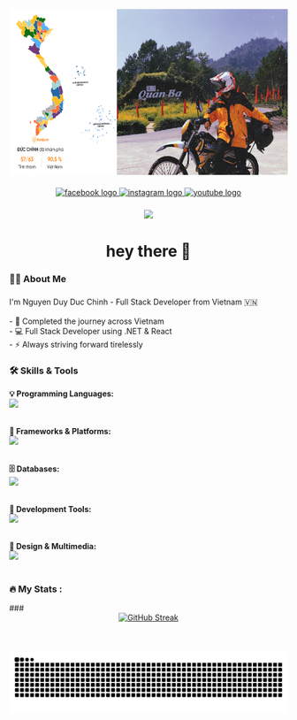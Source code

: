 <div align="center">
  
  <img style="border-radius: 30" height="300" src="https://raw.githubusercontent.com/BlackZ36/BlackZ36/main/Untitled-1.png"/>
</div>

####

<div align="center">
  <a href="https://www.facebook.com/duchinh0306/" target="_blank">
    <img src="https://img.shields.io/static/v1?message=Facebook&logo=facebook&label=&color=1877F2&logoColor=white&labelColor=&style=for-the-badge" height="25" alt="facebook logo"  />
  </a>
  <a href="https://www.instagram.com/bun._.z" target="_blank">
    <img src="https://img.shields.io/static/v1?message=Instagram&logo=instagram&label=&color=E4405F&logoColor=white&labelColor=&style=for-the-badge" height="25" alt="instagram logo"  />
  </a>
  <a href="https://www.youtube.com/@BlackZ362" target="_blank">
    <img src="https://img.shields.io/static/v1?message=Youtube&logo=youtube&label=&color=FF0000&logoColor=white&labelColor=&style=for-the-badge" height="25" alt="youtube logo"  />
  </a>
</div>

###

<div align="center">
  
![](https://komarev.com/ghpvc/?username=BlackZ36&color=red&base=3142)

</div>

###

<h1 align="center">hey there 👋</h1>

###

<h3 align="left">👩‍💻  About Me</h3>

###

<p align="left">
  I'm Nguyen Duy Duc Chinh - Full Stack Developer from Vietnam 🇻🇳<br><br>
  - 🔭 Completed the journey across Vietnam<br>
  - 💻 Full Stack Developer using .NET & React<br>
  - ⚡ Always striving forward tirelessly
</p>

###

<h3 align="left">🛠 Skills & Tools</h3>

<!-- Programming Languages -->
<strong>💡 Programming Languages:</strong><br>
<img src="https://skillicons.dev/icons?i=c,cs,java,js" height="40" />
<br><br>

<!-- Frameworks & Platforms -->
<strong>🧰 Frameworks & Platforms:</strong><br>
<img src="https://skillicons.dev/icons?i=dotnet,react,nodejs,unity,androidstudio" height="40" />
<br><br>

<!-- Databases -->
<strong>🗄 Databases:</strong><br>
<img src="https://skillicons.dev/icons?i=mysql,sqlite,mongodb" height="40" />
<br><br>

<!-- Dev Tools -->
<strong>🧪 Development Tools:</strong><br>
<img src="https://skillicons.dev/icons?i=postman,git,github,gitlab,vscode,visualstudio,jira" height="40" />
<br><br>

<!-- Design Tools -->
<strong>🎨 Design & Multimedia:</strong><br>
<img src="https://skillicons.dev/icons?i=ps,ae,ai,pr" height="40" />
<br><br>

###

<h3 align="left">🔥  My Stats :</h3>
###

<div align="center">
   <a href="https://git.io/streak-stats"><img src="https://streak-stats.demolab.com?user=BlackZ36&theme=rising-sun&date_format=j%2Fn%5B%2FY%5D" alt="GitHub Streak" /></a>
</div>

###

<br clear="both">

![snake gif](https://github.com/BlackZ36/BlackZ36/blob/output/github-contribution-grid-snake-dark.svg)

###

